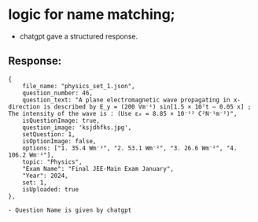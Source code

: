 # logic for name matching;

- chatgpt gave a structured response.

## Response:
    {
        file_name: "physics_set_1.json",
        question_number: 46,
        question_text: "A plane electromagnetic wave propagating in x-direction is described by E_y = (200 Vm⁻¹) sin[1.5 × 10⁷t – 0.05 x] ; The intensity of the wave is : (Use ε₀ = 8.85 × 10⁻¹² C²N⁻¹m⁻²)",
        isQuestionImage: true,
        question_image: 'ksjdhfks.jpg',
        setQuestion: 1,
        isOptionImage: false,
        options: ["1. 35.4 Wm⁻²", "2. 53.1 Wm⁻²", "3. 26.6 Wm⁻²", "4. 106.2 Wm⁻²"],
        topic: "Physics",
        "Exam Name": "Final JEE-Main Exam January",
        "Year": 2024,
        set: 1,
        isUploaded: true
    },

    - Question Name is given by chatgpt
